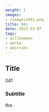 ```yaml
---
weight: 1
images:
- /images/041.png
title: 041
date: 2023-03-07
tags:
- willkommen
- werke
- abstrakt
---
```


## Title
041

### Subtitle
tba.